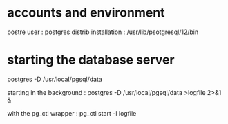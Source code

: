 # accounts and environment
postre user : postgres
distrib installation : /usr/lib/psotgresql/12/bin


# starting the database server
postgres -D /usr/local/pgsql/data

starting in the background :
postgres -D /usr/local/pgsql/data >logfile 2>&1 &

with the pg_ctl wrapper :
pg_ctl start -l logfile
